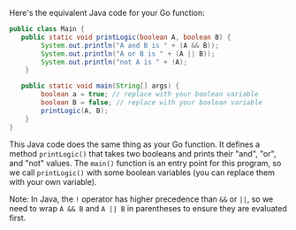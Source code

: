 Here's the equivalent Java code for your Go function:

```java
public class Main {
   public static void printLogic(boolean A, boolean B) {
        System.out.println("A and B is " + (A && B));
        System.out.println("A or B is " + (A || B));
        System.out.println("not A is " + !A);
    }

   public static void main(String[] args) {
        boolean a = true; // replace with your boolean variable
        boolean B = false; // replace with your boolean variable
        printLogic(A, B);
    }
}
```

This Java code does the same thing as your Go function. It defines a method `printLogic()` that takes two booleans and prints their "and", "or", and "not" values. The `main()` function is an entry point for this program, so we call `printLogic()` with some boolean variables (you can replace them with your own variable). 

Note: In Java, the `!` operator has higher precedence than `&&` or `||`, so we need to wrap `A && B` and `A || B` in parentheses to ensure they are evaluated first.
